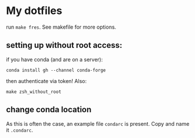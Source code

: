 # My dotfiles
run `make fres`. See makefile for more options. 

## setting up without root access:
if you have conda (and are on a server):
```
conda install gh --channel conda-forge
```
then authenticate via token!
Also:
```
make zsh_without_root
```

## change conda location
As this is often the case, an example file `condarc` is present. Copy and name it `.condarc`.